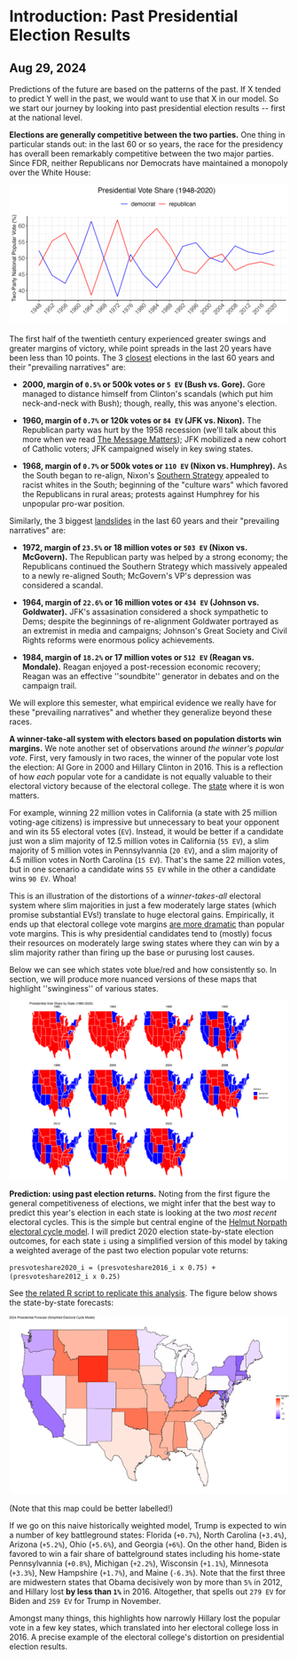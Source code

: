 # Introduction: Past Presidential Election Results
## Aug 29, 2024

Predictions of the future are based on the patterns of the past. If X tended to predict Y well in the past, we would want to use that X in our model. So we start our journey by looking into past presidential election results -- first at the national level. 

**Elections are generally competitive between the two parties.** One thing in particular stands out: in the last 60 or so years, the race for the presidency has overall been remarkably competitive between the two major parties. Since FDR, neither Republicans nor Democrats have maintained a monopoly over the White House:

![Presidential Popular Voteshare (1948-2020)](../figures/PV_national_historical.png)

The first half of the twentieth century experienced greater swings and greater margins of victory, while point spreads in the last 20 years have been less than 10 points. The 3 <u>closest</u> elections in the last 60 years and their "prevailing narratives" are:

* **2000, margin of `0.5%` or 500k votes or `5 EV` (Bush vs. Gore).** Gore managed to distance himself from Clinton's scandals (which put him neck-and-neck with Bush); though, really, this was anyone's election.

* **1960, margin of `0.7%` or 120k votes or `84 EV` (JFK vs. Nixon).** The Republican party was hurt by the 1958 recession (we'll talk about this more when we read [The Message Matters](https://www.amazon.com/Message-Matters-Economy-Presidential-Campaigns/dp/0691139636)); JFK mobilized a new cohort of Catholic voters; JFK campaigned wisely in key swing states. 

* **1968, margin of `0.7%` or 500k votes or `110 EV` (Nixon vs. Humphrey).** As the South began to re-align, Nixon's [Southern Strategy](https://en.wikipedia.org/wiki/Southern_strategy) appealed to racist whites in the South; beginning of the "culture wars" which favored the Republicans in rural areas; protests against Humphrey for his unpopular pro-war position.

Similarly, the 3 biggest <u>landslides</u> in the last 60 years and their "prevailing narratives" are:

* **1972, margin of `23.5%` or 18 million votes or `503 EV` (Nixon vs. McGovern).** The Republican party was helped by a strong economy; the Republicans continued the Southern Strategy which massively appealed to a newly re-aligned South; McGovern's VP's depression was considered a scandal.

* **1964, margin of `22.6%` or 16 million votes or `434 EV` (Johnson vs. Goldwater).** JFK's assasination considered a shock sympathetic to Dems; despite the beginnings of re-alignment Goldwater portrayed as an extremist in media and campaigns; Johnson's Great Society and Civil Rights reforms were enormous policy achievements.

* **1984, margin of `18.2%` or 17 million votes or `512 EV` (Reagan vs. Mondale).** Reagan enjoyed a post-recession economic recovery; Reagan was an effective ''soundbite'' generator in debates and on the campaign trail.

We will explore this semester, what empirical evidence we really have for these "prevailing narratives" and whether they generalize beyond these races.

**A winner-take-all system with electors based on population distorts win margins.** We note another set of observations around *the winner's popular vote*. First, very famously in two races, the winner of the popular vote lost the election: Al Gore in 2000 and Hillary Clinton in 2016. This is a reflection of how *each* popular vote for a candidate is not equally valuable to their electoral victory because of the electoral college. The <u>state</u> where it is won matters. 

For example, winning 22 million votes in California (a state with 25 million voting-age citizens) is impressive but unnecessary to beat your opponent and win its 55 electoral votes (`EV`). Instead, it would be better if a candidate just won a slim majority of 12.5 million votes in California (`55 EV`), a slim majority of 5 million votes in Pennsylvannia (`20 EV`), and a slim majority of 4.5 million votes in North Carolina (`15 EV`). That's the same 22 million votes, but in one scenario a candidate wins `55 EV` while in the other a candidate wins `90 EV`. Whoa! 

This is an illustration of the distortions of a *winner-takes-all* electoral system where slim majorities in just a few moderately large states (which promise substantial EVs!) translate to huge electoral gains. Empirically, it ends up that electoral college vote margins [are more dramatic](https://www.pewresearch.org/fact-tank/2016/12/20/why-electoral-college-landslides-are-easier-to-win-than-popular-vote-ones/) than popular vote margins. This is why presidential candidates tend to (mostly) focus their resources on moderately large swing states where they can win by a slim majority rather than firing up the base or purusing lost causes. 

Below we can see which states vote blue/red and how consistently so. In section, we will produce more nuanced versions of these maps that highlight ''swinginess'' of various states.

![](../figures/PV_states_historical.png)

**Prediction: using past election returns.** Noting from the first figure the general competitiveness of elections, we might infer that the best way to predict this year's election in each state is looking at the two *most recent* electoral cycles. This is the simple but central engine of the [Helmut Norpath electoral cycle model](https://pollyvote.com/en/naive/electoral-cycle-model/). I will predict 2020 election state-by-state election outcomes, for each state `i` using a simplified version of this model by taking a weighted average of the past two election popular vote returns: 

```
presvoteshare2020_i = (presvoteshare2016_i x 0.75) + (presvoteshare2012_i x 0.25)
```

See [the related R script to replicate this analysis](../scripts/01-Intro.R). The figure below shows the state-by-state forecasts:

![](../figures/PV2024_simple_forecast.png)

(Note that this map could be better labelled!)

If we go on this naive historically weighted model, Trump is expected to win a number of key battleground states: Florida (`+0.7%`), North Carolina (`+3.4%`), Arizona (`+5.2%`), Ohio (`+5.6%`), and Georgia (`+6%`). On the other hand, Biden is favored to win a fair share of battelground states including his home-state Pennsylvannia (`+0.8%`), Michigan (`+2.2%`), Wisconsin (`+1.1%`), Minnesota (`+3.3%`), New Hampshire (`+1.7%`), and Maine (`-6.3%`). Note that the first three are midwestern states that Obama decisively won by more than `5%` in 2012, and Hillary lost **by less than `1%`** in 2016. Altogether, that spells out `279 EV` for Biden and `259 EV` for Trump in November.


Amongst many things, this highlights how narrowly Hillary lost the popular vote in a few key states, which translated into her electoral college loss in 2016. A precise example of the electoral college's distortion on presidential election results.



